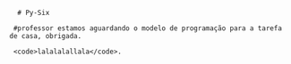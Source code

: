       # Py-Six
      
     #professor estamos aguardando o modelo de programação para a tarefa de casa, obrigada.
     
     <code>lalalalallala</code>.
